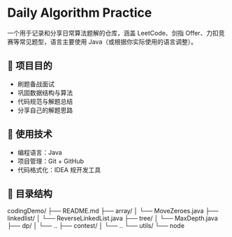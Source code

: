 # Daily Algorithm Practice

一个用于记录和分享日常算法题解的仓库，涵盖 LeetCode、剑指 Offer、力扣竞赛等常见题型，语言主要使用 Java（或根据你实际使用的语言调整）。

## 🧠 项目目的

- 刷题备战面试
- 巩固数据结构与算法
- 代码规范与解题总结
- 分享自己的解题思路

## 🧰 使用技术

- 编程语言：Java
- 项目管理：Git + GitHub
- 代码格式化：IDEA 规开发工具

## 📁 目录结构
codingDemo/
├── README.md
├── array/
│ └── MoveZeroes.java
├── linkedlist/
│ └── ReverseLinkedList.java
├── tree/
│ └── MaxDepth.java
├── dp/
│ └── ..
├── contest/
│ └── ..
└── utils/
└── node
